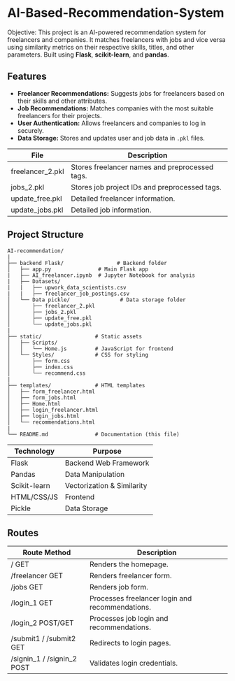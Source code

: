 # AI-Based-Recommendation-System

Objective: This project is an AI-powered recommendation system for freelancers and companies. It matches freelancers with jobs and vice versa using similarity metrics on their respective skills, titles, and other parameters. Built using **Flask**, **scikit-learn**, and **pandas**.

## Features

- **Freelancer Recommendations:** Suggests jobs for freelancers based on their skills and other attributes.
- **Job Recommendations:** Matches companies with the most suitable freelancers for their projects.
- **User Authentication:** Allows freelancers and companies to log in securely.
- **Data Storage:** Stores and updates user and job data in `.pkl` files.


|File             	| Description                                     |
|-------------------|----------------------------------------------   |
|freelancer_2.pkl	  |  Stores freelancer names and preprocessed tags. |
|jobs_2.pkl	        |  Stores job project IDs and preprocessed tags.  |
|update_free.pkl	  |  Detailed freelancer information.               |
|update_jobs.pkl    |  Detailed job information.                      |


## Project Structure
```
AI-recommendation/
|
├── backend Flask/                 # Backend folder
│   ├── app.py               # Main Flask app
|   ├── AI_freelancer.ipynb  # Jupyter Notebook for analysis
|   ├── Datasets/
|   |   ├── upwork_data_scientists.csv
|   |   ├── freelancer_job_postings.csv
│   └── Data pickle/                # Data storage folder
│       ├── freelancer_2.pkl
│       ├── jobs_2.pkl
│       ├── update_free.pkl
│       └── update_jobs.pkl
|
├── static/                 # Static assets
│   ├── Scripts/
│   │   └── Home.js         # JavaScript for frontend
│   └── Styles/             # CSS for styling
│       ├── form.css
│       ├── index.css
│       └── recommend.css
|
├── templates/              # HTML templates
│   ├── form_freelancer.html
│   ├── form_jobs.html
│   ├── Home.html
│   ├── login_freelancer.html
│   ├── login_jobs.html
│   └── recommendations.html
|
└── README.md               # Documentation (this file)
```


| **Technology**    | **Purpose**                   |
|-------------------|-------------------------------|
| Flask             | Backend Web Framework         |
| Pandas            | Data Manipulation             |
| Scikit-learn      | Vectorization & Similarity    |
| HTML/CSS/JS       | Frontend                      |
| Pickle            | Data Storage                  |

## Routes
|Route	Method	             |  Description                                  |
|---------------------------|---------------------------------------------- |
|/	GET	                     |  Renders the homepage.                        |
|/freelancer	GET	           |  Renders freelancer form.                     |
|/jobs	GET	                 |  Renders job form.                            |
|/login_1 GET	             |  Processes freelancer login and recommendations.|
|/login_2	POST/GET	       |  Processes job login and recommendations.      |
|/submit1 / /submit2	GET    |  Redirects to login pages.                     |
|/signin_1 / /signin_2	POST |	Validates login credentials.                  |


